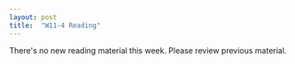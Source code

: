 ```yaml
---
layout: post
title:  "W11-4 Reading"
---
```


There's no new reading material this week. Please review previous material. 
